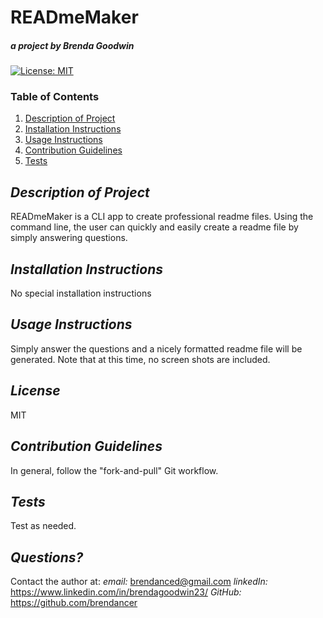 # READmeMaker
##### *a project by* Brenda Goodwin




 [![License: MIT](https://img.shields.io/badge/License-MIT-yellow.svg)](https://opensource.org/licenses/MIT)

  ### Table of Contents
  1. [Description of Project](#description)
  2. [Installation Instructions](#installation)
  3. [Usage Instructions](#usage)
  4. [Contribution Guidelines](#contribution)
  5. [Tests](#tests)

  
  ## *Description of Project* <a name="description"></a>

   READmeMaker is a CLI app to create professional readme files. Using the command line, the user can quickly and easily create a readme file by simply answering questions.

  ## *Installation Instructions* <a name="installation"></a>

  No special installation instructions

  ## *Usage Instructions* <a name="usage"></a>

  Simply answer the questions and a nicely formatted readme file will be generated. Note that at this time, no screen shots are included.

  ## *License*

  MIT


  ## *Contribution Guidelines* <a name="contribution"></a>

  In general, follow the "fork-and-pull" Git workflow.

  ## *Tests* <a name="tests"></a>

  Test as needed.

  ## *Questions?*

  Contact the author at:
  *email:* brendanced@gmail.com 
  *linkedIn:*  https://www.linkedin.com/in/brendagoodwin23/
  *GitHub:*  https://github.com/brendancer

  





